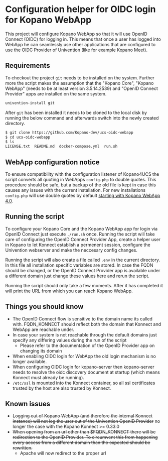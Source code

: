 # Configuration helper for OIDC login for Kopano WebApp

This project will configure Kopano WebApp so that it will use OpenID Connect (OIDC) for logging in. This means that once a user has logged into WebApp he can seamlessly use other applications that are configured to use the OIDC Provider of Univention (like for example Kopano Meet).

## Requirements

To checkout the project `git` needs to be installed on the system. Further more the script makes the assumption that the "Kopano Core", "Kopano WebApp" (needs to be at least version 3.5.14.2539) and "OpenID Connect Provider" apps are installed on the same system.

```bash
univention-install git
```

After `git` has been installed it needs to be cloned to the local disk by running the below command and afterwards switch into the newly created directory.

```bash
$ git clone https://github.com/Kopano-dev/ucs-oidc-webapp
$ cd ucs-oidc-webapp
$ ls
LICENSE.txt  README.md  docker-compose.yml  run.sh
```

## WebApp configuration notice

To ensure compatibility with the configuration listener of Kopano4UCS the script converts all quoting in WebApps `config.php` to double quotes. This procedure should be safe, but a backup of the old file is kept in case this causes any issues with the current installation. For new installations `config.php` will use double quotes by default [starting with Kopano WebApp 4.0](https://forum.kopano.io/topic/3070/webapp-config-php-double-quotes-consistency).

## Running the script

To configure your Kopano Core and the Kopano WebApp app for login via OpenID Connect just execute `./run.sh` once. Running the script will take care of configuring the OpenID Connect Provider App, create a helper user in Kopano to let Konnect establish a permenent session, configure the Univention webserver and make the neccesary config changes.

Running the script will also create a file called `.env` in the current directory. In this file all installation specific variables are stored. In case the FQDN should be changed, or the OpenID Connect Provider app is available under a different domain just change these values here and rerun the script.

Running the script should only take a few moments. After it has completed it will print the URL from which you can reach Kopano WebApp.

## Things you should know

- The OpenID Connect flow is sensitive to the domain name its called with. FQDN_KONNECT should reflect both the domain that Konnect and WebApp are reachable under.
- In case your system is not reachable through the default domains just specify any differing values during the run of the script
  - Please refer to the documentation of the OpenID Provider app on changing its domain
- When enabling OIDC login for WebApp the old login mechanism is no longer available.
- When configuring OIDC login for kopano-server then kopano-server needs to resolve the oidc discovery document at startup (which means Konnect must already be running).
- `/etc/ssl` is mounted into the Konnect container, so all ssl certificates trusted by the host are also trusted by Konnect.

## Known issues

- ~~Logging out of Kopano WebApp (and therefore the internal Konnect instance) will not log the user out of the Univention OpenID Provider~~ no longer the case with the Kopano Konnect >= 0.33.0
- ~~When opening from an url other than $FQDN_KONNECT there will be redirection to the OpenID Provider. To circumvent this from happening every access from a different domain than the expected should be rewritten.~~
  - Apache will now redirect to the proper url
